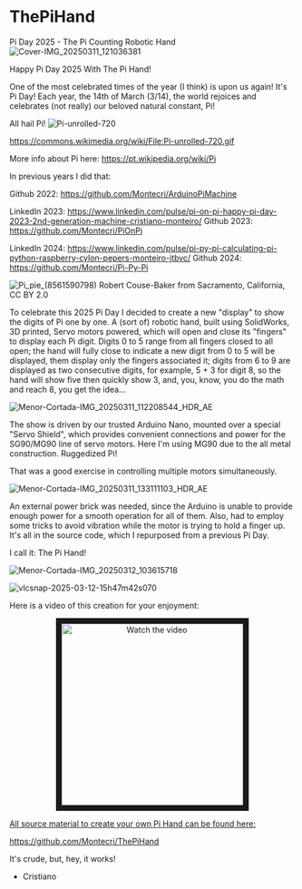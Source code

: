 # ThePiHand
Pi Day 2025 - The Pi Counting Robotic Hand
![Cover-IMG_20250311_121036381](https://github.com/user-attachments/assets/31a66864-1ab4-4c39-a0a9-7a3d109c3e82)

Happy Pi Day 2025 With The Pi Hand!

One of the most celebrated times of the year (I think) is upon us again! It's Pi Day! Each year, the 14th of March (3/14), the world rejoices and celebrates (not really) our beloved natural constant, Pi!

All hail Pi!
![Pi-unrolled-720](https://github.com/user-attachments/assets/f6277844-226d-425b-a49a-47d08fe98664)

https://commons.wikimedia.org/wiki/File:Pi-unrolled-720.gif

More info about Pi here: https://pt.wikipedia.org/wiki/Pi

In previous years I did that:

Github 2022: https://github.com/Montecri/ArduinoPiMachine

LinkedIn 2023: https://www.linkedin.com/pulse/pi-on-pi-happy-pi-day-2023-2nd-generation-machine-cristiano-monteiro/
Github 2023: https://github.com/Montecri/PiOnPi

LinkedIn 2024: https://www.linkedin.com/pulse/pi-py-pi-calculating-pi-python-raspberry-cylon-pepers-monteiro-jtbvc/
Github 2024: https://github.com/Montecri/Pi-Py-Pi

![Pi_pie_(8561590798)](https://github.com/user-attachments/assets/2772964f-4389-4556-b1fd-79eddae2b9b2)
Robert Couse-Baker from Sacramento, California, CC BY 2.0 
 
To celebrate this 2025 Pi Day I decided to create a new "display" to show the digits of Pi one by one. A (sort of) robotic hand, built using SolidWorks, 3D printed, Servo motors powered, which will open and close its "fingers" to display each Pi digit. Digits 0 to 5 range from all fingers closed to all open; the hand will fully close to indicate a new digit from 0 to 5 will be displayed, them display only the fingers associated it; digits from 6 to 9 are displayed as two consecutive digits, for example, 5 + 3 for digit 8, so the hand will show five then quickly show 3, and, you, know, you do the math and reach 8, you get the idea...

![Menor-Cortada-IMG_20250311_112208544_HDR_AE](https://github.com/user-attachments/assets/131326a0-ab72-4c4f-8f03-9fa65f9f4754)


The show is driven by our trusted Arduino Nano, mounted over a special "Servo Shield", which provides convenient connections and power for the SG90/MG90 line of servo motors. Here I'm using MG90 due to the all metal construction. Ruggedized Pi!

That was a good exercise in controlling multiple motors simultaneously. 

![Menor-Cortada-IMG_20250311_133111103_HDR_AE](https://github.com/user-attachments/assets/c8404a05-828d-410f-b4aa-0808bfe1054d)


An external power brick was needed, since the Arduino is unable to provide enough power for a smooth operation for all of them. Also, had to employ some tricks to avoid vibration while the motor is trying to hold a finger up. It's all in the source code, which I repurposed from a previous Pi Day.

I call it: The Pi Hand!

![Menor-Cortada-IMG_20250312_103615718](https://github.com/user-attachments/assets/fd41eea7-1606-4152-9173-3caea0d3f591)

![vlcsnap-2025-03-12-15h47m42s070](https://github.com/user-attachments/assets/f8f6cfc0-a3a7-4e05-8d32-299f59e298bf)


Here is a video of this creation for your enjoyment:

<p align="center"><a href="http://www.youtube.com/watch?feature=player_embedded&v=zKS8LcoMIho" target="_blank">
 <img src="http://img.youtube.com/vi/zKS8LcoMIho/mqdefault.jpg" alt="Watch the video" width="320" border="10" />

All source material to create your own Pi Hand can be found here:

https://github.com/Montecri/ThePiHand

It's crude, but, hey, it works!

- Cristiano


